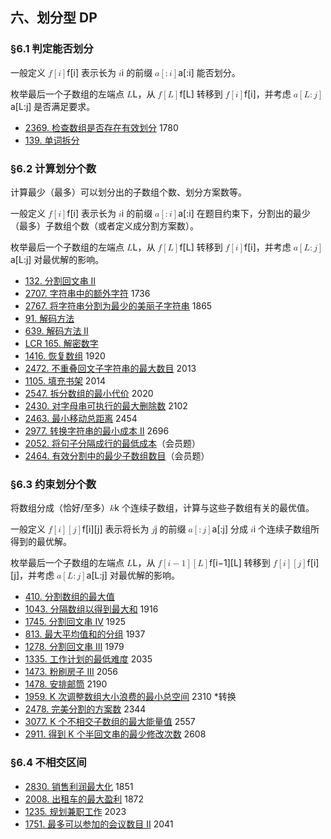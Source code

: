 
## 六、划分型 DP

### §6.1 判定能否划分

一般定义 <math><semantics><mrow><mi>f</mi><mo>\[</mo><mi>i</mi><mo>\]</mo></mrow><annotation>f\[i\]</annotation></semantics></math>f\[i\] 表示长为 <math><semantics><mrow><mi>i</mi></mrow><annotation>i</annotation></semantics></math>i 的前缀 <math><semantics><mrow><mi>a</mi><mo>\[</mo><mo>:</mo><mi>i</mi><mo>\]</mo></mrow><annotation>a\[:i\]</annotation></semantics></math>a\[:i\] 能否划分。

枚举最后一个子数组的左端点 <math><semantics><mrow><mi>L</mi></mrow><annotation>L</annotation></semantics></math>L，从 <math><semantics><mrow><mi>f</mi><mo>\[</mo><mi>L</mi><mo>\]</mo></mrow><annotation>f\[L\]</annotation></semantics></math>f\[L\] 转移到 <math><semantics><mrow><mi>f</mi><mo>\[</mo><mi>i</mi><mo>\]</mo></mrow><annotation>f\[i\]</annotation></semantics></math>f\[i\]，并考虑 <math><semantics><mrow><mi>a</mi><mo>\[</mo><mi>L</mi><mo>:</mo><mi>j</mi><mo>\]</mo></mrow><annotation>a\[L:j\]</annotation></semantics></math>a\[L:j\] 是否满足要求。

* [2369\. 检查数组是否存在有效划分](https://leetcode.cn/problems/check-if-there-is-a-valid-partition-for-the-array/) 1780
* [139\. 单词拆分](https://leetcode.cn/problems/word-break/)

### §6.2 计算划分个数

计算最少（最多）可以划分出的子数组个数、划分方案数等。

一般定义 <math><semantics><mrow><mi>f</mi><mo>\[</mo><mi>i</mi><mo>\]</mo></mrow><annotation>f\[i\]</annotation></semantics></math>f\[i\] 表示长为 <math><semantics><mrow><mi>i</mi></mrow><annotation>i</annotation></semantics></math>i 的前缀 <math><semantics><mrow><mi>a</mi><mo>\[</mo><mo>:</mo><mi>i</mi><mo>\]</mo></mrow><annotation>a\[:i\]</annotation></semantics></math>a\[:i\] 在题目约束下，分割出的最少（最多）子数组个数（或者定义成分割方案数）。

枚举最后一个子数组的左端点 <math><semantics><mrow><mi>L</mi></mrow><annotation>L</annotation></semantics></math>L，从 <math><semantics><mrow><mi>f</mi><mo>\[</mo><mi>L</mi><mo>\]</mo></mrow><annotation>f\[L\]</annotation></semantics></math>f\[L\] 转移到 <math><semantics><mrow><mi>f</mi><mo>\[</mo><mi>i</mi><mo>\]</mo></mrow><annotation>f\[i\]</annotation></semantics></math>f\[i\]，并考虑 <math><semantics><mrow><mi>a</mi><mo>\[</mo><mi>L</mi><mo>:</mo><mi>j</mi><mo>\]</mo></mrow><annotation>a\[L:j\]</annotation></semantics></math>a\[L:j\] 对最优解的影响。

* [132\. 分割回文串 II](https://leetcode.cn/problems/palindrome-partitioning-ii/)
* [2707\. 字符串中的额外字符](https://leetcode.cn/problems/extra-characters-in-a-string/) 1736
* [2767\. 将字符串分割为最少的美丽子字符串](https://leetcode.cn/problems/partition-string-into-minimum-beautiful-substrings/) 1865
* [91\. 解码方法](https://leetcode.cn/problems/decode-ways/)
* [639\. 解码方法 II](https://leetcode.cn/problems/decode-ways-ii/)
* [LCR 165. 解密数字](https://leetcode.cn/problems/ba-shu-zi-fan-yi-cheng-zi-fu-chuan-lcof/)
* [1416\. 恢复数组](https://leetcode.cn/problems/restore-the-array/) 1920
* [2472\. 不重叠回文子字符串的最大数目](https://leetcode.cn/problems/maximum-number-of-non-overlapping-palindrome-substrings/) 2013
* [1105\. 填充书架](https://leetcode.cn/problems/filling-bookcase-shelves/) 2014
* [2547\. 拆分数组的最小代价](https://leetcode.cn/problems/minimum-cost-to-split-an-array/) 2020
* [2430\. 对字母串可执行的最大删除数](https://leetcode.cn/problems/maximum-deletions-on-a-string/) 2102
* [2463\. 最小移动总距离](https://leetcode.cn/problems/minimum-total-distance-traveled/) 2454
* [2977\. 转换字符串的最小成本 II](https://leetcode.cn/problems/minimum-cost-to-convert-string-ii/) 2696
* [2052\. 将句子分隔成行的最低成本](https://leetcode.cn/problems/minimum-cost-to-separate-sentence-into-rows/)（会员题）
* [2464\. 有效分割中的最少子数组数目](https://leetcode.cn/problems/minimum-subarrays-in-a-valid-split/)（会员题）

### §6.3 约束划分个数

将数组分成（恰好/至多）<math><semantics><mrow><mi>k</mi></mrow><annotation>k</annotation></semantics></math>k 个连续子数组，计算与这些子数组有关的最优值。

一般定义 <math><semantics><mrow><mi>f</mi><mo>\[</mo><mi>i</mi><mo>\]</mo><mo>\[</mo><mi>j</mi><mo>\]</mo></mrow><annotation>f\[i\]\[j\]</annotation></semantics></math>f\[i\]\[j\] 表示将长为 <math><semantics><mrow><mi>j</mi></mrow><annotation>j</annotation></semantics></math>j 的前缀 <math><semantics><mrow><mi>a</mi><mo>\[</mo><mo>:</mo><mi>j</mi><mo>\]</mo></mrow><annotation>a\[:j\]</annotation></semantics></math>a\[:j\] 分成 <math><semantics><mrow><mi>i</mi></mrow><annotation>i</annotation></semantics></math>i 个连续子数组所得到的最优解。

枚举最后一个子数组的左端点 <math><semantics><mrow><mi>L</mi></mrow><annotation>L</annotation></semantics></math>L，从 <math><semantics><mrow><mi>f</mi><mo>\[</mo><mi>i</mi><mo>−</mo><mn>1</mn><mo>\]</mo><mo>\[</mo><mi>L</mi><mo>\]</mo></mrow><annotation>f\[i-1\]\[L\]</annotation></semantics></math>f\[i−1\]\[L\] 转移到 <math><semantics><mrow><mi>f</mi><mo>\[</mo><mi>i</mi><mo>\]</mo><mo>\[</mo><mi>j</mi><mo>\]</mo></mrow><annotation>f\[i\]\[j\]</annotation></semantics></math>f\[i\]\[j\]，并考虑 <math><semantics><mrow><mi>a</mi><mo>\[</mo><mi>L</mi><mo>:</mo><mi>j</mi><mo>\]</mo></mrow><annotation>a\[L:j\]</annotation></semantics></math>a\[L:j\] 对最优解的影响。

* [410\. 分割数组的最大值](https://leetcode.cn/problems/split-array-largest-sum/)
* [1043\. 分隔数组以得到最大和](https://leetcode.cn/problems/partition-array-for-maximum-sum/) 1916
* [1745\. 分割回文串 IV](https://leetcode.cn/problems/palindrome-partitioning-iv/) 1925
* [813\. 最大平均值和的分组](https://leetcode.cn/problems/largest-sum-of-averages/) 1937
* [1278\. 分割回文串 III](https://leetcode.cn/problems/palindrome-partitioning-iii/) 1979
* [1335\. 工作计划的最低难度](https://leetcode.cn/problems/minimum-difficulty-of-a-job-schedule/) 2035
* [1473\. 粉刷房子 III](https://leetcode.cn/problems/paint-house-iii/) 2056
* [1478\. 安排邮筒](https://leetcode.cn/problems/allocate-mailboxes/) 2190
* [1959\. K 次调整数组大小浪费的最小总空间](https://leetcode.cn/problems/minimum-total-space-wasted-with-k-resizing-operations/) 2310 \*转换
* [2478\. 完美分割的方案数](https://leetcode.cn/problems/number-of-beautiful-partitions/) 2344
* [3077\. K 个不相交子数组的最大能量值](https://leetcode.cn/problems/maximum-strength-of-k-disjoint-subarrays/) 2557
* [2911\. 得到 K 个半回文串的最少修改次数](https://leetcode.cn/problems/minimum-changes-to-make-k-semi-palindromes/) 2608

### §6.4 不相交区间

* [2830\. 销售利润最大化](https://leetcode.cn/problems/maximize-the-profit-as-the-salesman/) 1851
* [2008\. 出租车的最大盈利](https://leetcode.cn/problems/maximum-earnings-from-taxi/) 1872
* [1235\. 规划兼职工作](https://leetcode.cn/problems/maximum-profit-in-job-scheduling/) 2023
* [1751\. 最多可以参加的会议数目 II](https://leetcode.cn/problems/maximum-number-of-events-that-can-be-attended-ii/) 2041
